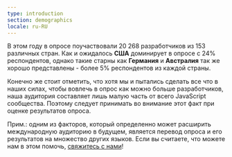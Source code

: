 ```yaml
---
type: introduction
section: demographics
locale: ru-RU
---
```


В этом году в опросе поучаствовали 20 268 разработчиков из 153 различных стран.
Как и ожидалось **США** доминирует в опросе с 24% респондентов, однако такие
старны как **Германия** и **Австралия** так же хорошо представлены - более 5%
респондентов из каждой страны.

Конечно же стоит отметить, что хотя мы и пытались сделать все что в наших силах,
чтобы вовлечь в опрос как можно больше разработчиков, наша аудитория составляет
лишь малую часть от всего JavaScript сообщества. Поэтому следует принимать во
внимание этот факт при оценке результатов опроса.

Прим.: одним из факторов, который определенно может расширить международную
аудиторию в будущем, является перевод опроса и его результатов на множество
других языков. Если вы считаете, что можете нам в этом помочь,
[свяжитесь с нами](https://github.com/StateOfJS/StateOfJS/issues/87)!
